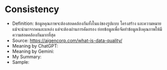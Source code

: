 # Consistency 
- Definition: ข้อมูลคุณภาพจะต้องสอดคล้องกันทั้งในแง่ของรูปแบบ โครงสร้าง และความหมาย แม้จะนำมาจากคนละแหล่ง แต่จะต้องผ่านการคัดกรอง ย่อยข้อมูลเพื่อจัดทำข้อมูลเชิงคุณภาพให้มีความสอดคล้องกันมากที่สุด
- Source: https://aigencorp.com/what-is-data-quality/
- Meaning by ChatGPT:
- Meaning by Gemini:
- My Summary:
- Sample: 
